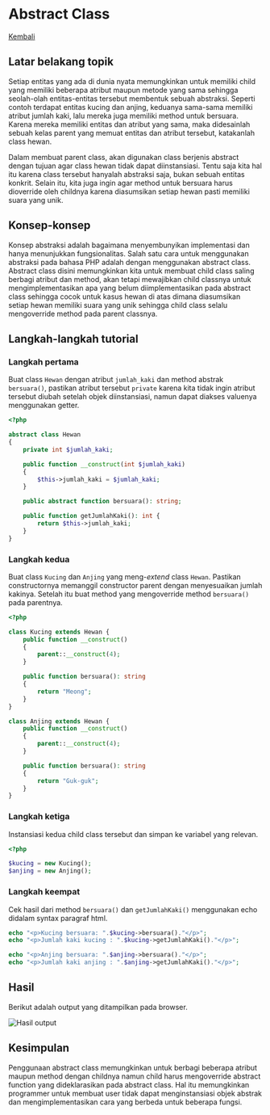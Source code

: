 # Abstract Class

[Kembali](readme.md)

## Latar belakang topik

Setiap entitas yang ada di dunia nyata memungkinkan untuk memiliki child yang memiliki beberapa atribut maupun metode yang sama sehingga seolah-olah entitas-entitas tersebut membentuk sebuah abstraksi. Seperti contoh terdapat entitas kucing dan anjing, keduanya sama-sama memiliki atribut jumlah kaki, lalu mereka juga memiliki method untuk bersuara. Karena mereka memiliki entitas dan atribut yang sama, maka didesainlah sebuah kelas parent yang memuat entitas dan atribut tersebut, katakanlah class hewan.

Dalam membuat parent class, akan digunakan class berjenis abstract dengan tujuan agar class hewan tidak dapat diinstansiasi. Tentu saja kita hal itu karena class tersebut hanyalah abstraksi saja, bukan sebuah entitas konkrit. Selain itu, kita juga ingin agar method untuk bersuara harus dioverride oleh childnya karena diasumsikan setiap hewan pasti memiliki suara yang unik.

## Konsep-konsep

Konsep abstraksi adalah bagaimana menyembunyikan implementasi dan hanya menunjukkan fungsionalitas. Salah satu cara untuk menggunakan abstraksi pada bahasa PHP adalah dengan menggunakan abstract class. Abstract class disini memungkinkan kita untuk membuat child class saling berbagi atribut dan method, akan tetapi mewajibkan child classnya untuk mengimplementasikan apa yang belum diimplementasikan pada abstract class sehingga cocok untuk kasus hewan di atas dimana diasumsikan setiap hewan memiliki suara yang unik sehingga child class selalu mengoverride method pada parent classnya.

## Langkah-langkah tutorial

### Langkah pertama

Buat class `Hewan` dengan atribut `jumlah_kaki` dan method abstrak `bersuara()`, pastikan atribut tersebut `private` karena kita tidak ingin atribut tersebut diubah setelah objek diinstansiasi, namun dapat diakses valuenya menggunakan getter.

```php
<?php

abstract class Hewan
{
    private int $jumlah_kaki;

    public function __construct(int $jumlah_kaki)
    {
        $this->jumlah_kaki = $jumlah_kaki;
    }

	public abstract function bersuara(): string;

	public function getJumlahKaki(): int {
		return $this->jumlah_kaki;
	}
}
```

### Langkah kedua

Buat class `Kucing` dan `Anjing` yang meng-*extend* class `Hewan`. Pastikan constructornya memanggil constructor parent dengan menyesuaikan jumlah kakinya. Setelah itu buat method yang mengoverride method `bersuara()` pada parentnya.

```php
<?php

class Kucing extends Hewan {
	public function __construct()
	{
		parent::__construct(4);
	}

	public function bersuara(): string
	{
		return "Meong";
	}
}

class Anjing extends Hewan {
	public function __construct()
	{
		parent::__construct(4);
	}

	public function bersuara(): string
	{
		return "Guk-guk";
	}
}
```
### Langkah ketiga

Instansiasi kedua child class tersebut dan simpan ke variabel yang relevan.

```php
<?php

$kucing = new Kucing();
$anjing = new Anjing();
```

### Langkah keempat

Cek hasil dari method `bersuara()` dan `getJumlahKaki()` menggunakan echo didalam syntax paragraf html.

```php
echo "<p>Kucing bersuara: ".$kucing->bersuara()."</p>";
echo "<p>Jumlah kaki kucing : ".$kucing->getJumlahKaki()."</p>";

echo "<p>Anjing bersuara: ".$anjing->bersuara()."</p>";
echo "<p>Jumlah kaki anjing : ".$anjing->getJumlahKaki()."</p>";
```

## Hasil

Berikut adalah output yang ditampilkan pada browser.

![Hasil output](https://cdn.discordapp.com/attachments/798177440425181256/843329843403161621/unknown.png)

## Kesimpulan

Penggunaan abstract class memungkinkan untuk berbagi beberapa atribut maupun method dengan childnya namun child harus mengoverride abstract function yang dideklarasikan pada abstract class. Hal itu memungkinkan programmer untuk membuat user tidak dapat menginstansiasi objek abstrak dan mengimplementasikan cara yang berbeda untuk beberapa fungsi.

